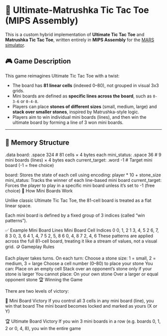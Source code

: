 # 🧠 Ultimate-Matrushka Tic Tac Toe (MIPS Assembly)

This is a custom hybrid implementation of **Ultimate Tic Tac Toe** and **Matrushka Tic Tac Toe**, written entirely in **MIPS Assembly** for the [MARS simulator](http://courses.missouristate.edu/kenvollmar/mars/).

## 🎮 Game Description

This game reimagines Ultimate Tic Tac Toe with a twist:

- The board has **81 linear cells** (indexed 0–80), not grouped in visual 3x3 grids.
- Mini boards are defined as **specific lines across the board**, such as `0-3-6` or `0-4-8`.
- Players can place **stones of different sizes** (small, medium, large) and **stack over smaller stones**, inspired by Matrushka-style logic.
- Players aim to win individual mini boards (lines), and then win the ultimate board by forming a line of 3 won mini boards.

---

## 🧱 Memory Structure


.data
board:          .space 324     # 81 cells × 4 bytes each
mini_status:    .space 36      # 9 mini boards (lines) × 4 bytes each
current_target: .word -1       # Target mini board (-1 = free choice)



board: Stores the state of each cell using encoding: player * 10 + stone_size
mini_status: Tracks the winner of each line-based mini board
current_target: Forces the player to play in a specific mini board unless it’s set to -1 (free choice)
🧩 How Mini Boards Work

Unlike classic Ultimate Tic Tac Toe, the 81-cell board is treated as a flat linear space.

Each mini board is defined by a fixed group of 3 indices (called “win patterns”).

✅ Example Mini Board Lines
Mini Board	Cell Indices
0	0, 1, 2
1	3, 4, 5
2	6, 7, 8
3	0, 3, 6
4	1, 4, 7
5	2, 5, 8
6	0, 4, 8
7	2, 4, 6
These patterns are applied across the full 81-cell board, treating it like a stream of values, not a visual grid.
🪙 Gameplay Rules

Each player takes turns.
On each turn:
Choose a stone size:
1 = small, 2 = medium, 3 = large
Choose a cell number (0–80) to place your stone
You can:
Place on an empty cell
Stack over an opponent’s stone only if your stone is larger
You cannot place:
On your own stone
Over a larger or equal opponent stone
🏆 Winning the Game

There are two levels of victory:

🥇 Mini Board Victory
If you control all 3 cells in any mini board (line), you win that board
The mini board becomes locked and marked as yours (X or Y)

🏆 Ultimate Board Victory
If you win 3 mini boards in a row (e.g. boards 0, 1, 2 or 0, 4, 8), you win the entire game
